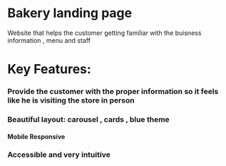 # Bakery landing page

Website that helps the customer getting familiar with the buisness information , menu and staff

# Key Features:

### Provide the customer with the proper information so it feels like he is visiting the store in person

### Beautiful layout: carousel , cards , blue theme

#### Mobile Responsive 

### Accessible and very intuitive
